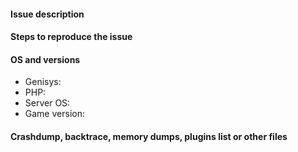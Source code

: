 <!--- READ THE FOLLOWING CAREFULLY BEFORE OPENING THIS TICKET.
- Any issues regarding outdated Genisys versions will be CLOSED. Make sure you can reproduce the issue on the latest build before submitting an issue.
- Make sure you are using a build from the MASTER branch. Issues relating to non-production builds will be closed.
- Any issues requesting updates to new versions of MCPE will be treated as spam. We do not need spamming with issues to know that there is a new version available.
- SEARCH EXISTING ISSUES before you open a new one. This INCLUDES searching OUR issue tracker AND Mojang's issue tracker at https://bugs.mojang.com/browse/MCPE. Duplicate issues will be treated as spam and dealt with accordingly.
- Issues not following this template will also be closed as spam. If you do not supply the information we ask for then your issue cannot be resolved.
- We DO NOT provide support for issues relating to 3rd-party mods or modded clients in any way, shape or form. Genisys is designed for vanilla MCPE/Win10 ONLY. Issues submitted relating to modded clients will be treated as spam and dealt with accordingly.
- Repeated spamming will result in a ban. You have been warned!
-->

#### Issue description
<!--- Write a short description about the issue -->

#### Steps to reproduce the issue
<!--- Help us find the problem by adding steps to reproduce the issue -->

#### OS and versions
<!---
Valid version must contain build number or git hash, "latest" is invalid. Use the 'version' command in Genisys.
If the version is invalid, the issue will be CLOSED
Game versions include Pocket Edition and Windows 10 Edition Beta
NOTE: If you are using WINDOWS 10 EDITION, please remember to say so!
-->
* Genisys:
* PHP:
* Server OS:
* Game version: 

#### Crashdump, backtrace, memory dumps, plugins list or other files
<!--- Paste in the below block -->
```
```
